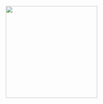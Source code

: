 <div align="center">
  <img height="250px" src="https://github-contributor-stats.vercel.app/api?username=yfyeung&combine_all_yearly_contributions=true" />
</div>
